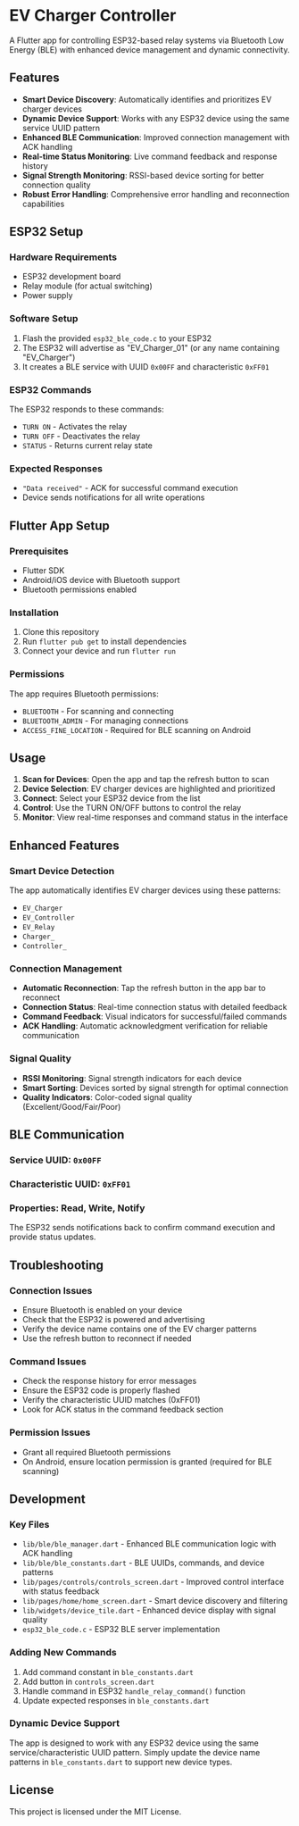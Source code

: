 # EV Charger Controller

A Flutter app for controlling ESP32-based relay systems via Bluetooth Low Energy (BLE) with enhanced device management and dynamic connectivity.

## Features

- **Smart Device Discovery**: Automatically identifies and prioritizes EV charger devices
- **Dynamic Device Support**: Works with any ESP32 device using the same service UUID pattern
- **Enhanced BLE Communication**: Improved connection management with ACK handling
- **Real-time Status Monitoring**: Live command feedback and response history
- **Signal Strength Monitoring**: RSSI-based device sorting for better connection quality
- **Robust Error Handling**: Comprehensive error handling and reconnection capabilities

## ESP32 Setup

### Hardware Requirements

- ESP32 development board
- Relay module (for actual switching)
- Power supply

### Software Setup

1. Flash the provided `esp32_ble_code.c` to your ESP32
2. The ESP32 will advertise as "EV_Charger_01" (or any name containing "EV_Charger")
3. It creates a BLE service with UUID `0x00FF` and characteristic `0xFF01`

### ESP32 Commands

The ESP32 responds to these commands:

- `TURN ON` - Activates the relay
- `TURN OFF` - Deactivates the relay
- `STATUS` - Returns current relay state

### Expected Responses

- `"Data received"` - ACK for successful command execution
- Device sends notifications for all write operations

## Flutter App Setup

### Prerequisites

- Flutter SDK
- Android/iOS device with Bluetooth support
- Bluetooth permissions enabled

### Installation

1. Clone this repository
2. Run `flutter pub get` to install dependencies
3. Connect your device and run `flutter run`

### Permissions

The app requires Bluetooth permissions:

- `BLUETOOTH` - For scanning and connecting
- `BLUETOOTH_ADMIN` - For managing connections
- `ACCESS_FINE_LOCATION` - Required for BLE scanning on Android

## Usage

1. **Scan for Devices**: Open the app and tap the refresh button to scan
2. **Device Selection**: EV charger devices are highlighted and prioritized
3. **Connect**: Select your ESP32 device from the list
4. **Control**: Use the TURN ON/OFF buttons to control the relay
5. **Monitor**: View real-time responses and command status in the interface

## Enhanced Features

### Smart Device Detection

The app automatically identifies EV charger devices using these patterns:

- `EV_Charger`
- `EV_Controller`
- `EV_Relay`
- `Charger_`
- `Controller_`

### Connection Management

- **Automatic Reconnection**: Tap the refresh button in the app bar to reconnect
- **Connection Status**: Real-time connection status with detailed feedback
- **Command Feedback**: Visual indicators for successful/failed commands
- **ACK Handling**: Automatic acknowledgment verification for reliable communication

### Signal Quality

- **RSSI Monitoring**: Signal strength indicators for each device
- **Smart Sorting**: Devices sorted by signal strength for optimal connection
- **Quality Indicators**: Color-coded signal quality (Excellent/Good/Fair/Poor)

## BLE Communication

### Service UUID: `0x00FF`

### Characteristic UUID: `0xFF01`

### Properties: Read, Write, Notify

The ESP32 sends notifications back to confirm command execution and provide status updates.

## Troubleshooting

### Connection Issues

- Ensure Bluetooth is enabled on your device
- Check that the ESP32 is powered and advertising
- Verify the device name contains one of the EV charger patterns
- Use the refresh button to reconnect if needed

### Command Issues

- Check the response history for error messages
- Ensure the ESP32 code is properly flashed
- Verify the characteristic UUID matches (0xFF01)
- Look for ACK status in the command feedback section

### Permission Issues

- Grant all required Bluetooth permissions
- On Android, ensure location permission is granted (required for BLE scanning)

## Development

### Key Files

- `lib/ble/ble_manager.dart` - Enhanced BLE communication logic with ACK handling
- `lib/ble/ble_constants.dart` - BLE UUIDs, commands, and device patterns
- `lib/pages/controls/controls_screen.dart` - Improved control interface with status feedback
- `lib/pages/home/home_screen.dart` - Smart device discovery and filtering
- `lib/widgets/device_tile.dart` - Enhanced device display with signal quality
- `esp32_ble_code.c` - ESP32 BLE server implementation

### Adding New Commands

1. Add command constant in `ble_constants.dart`
2. Add button in `controls_screen.dart`
3. Handle command in ESP32 `handle_relay_command()` function
4. Update expected responses in `ble_constants.dart`

### Dynamic Device Support

The app is designed to work with any ESP32 device using the same service/characteristic UUID pattern. Simply update the device name patterns in `ble_constants.dart` to support new device types.

## License

This project is licensed under the MIT License.
